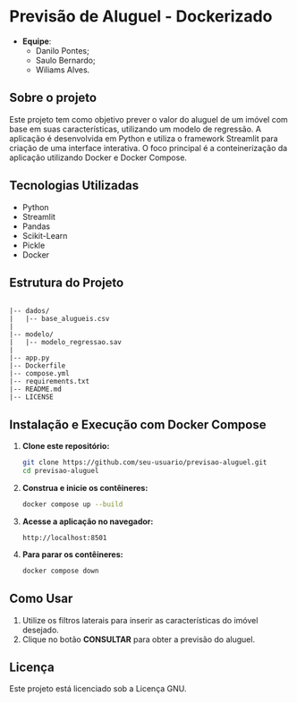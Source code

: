 # Previsão de Aluguel - Dockerizado

- **Equipe**:
   - Danilo Pontes;
   - Saulo Bernardo;
   - Wiliams Alves.

## Sobre o projeto

Este projeto tem como objetivo prever o valor do aluguel de um imóvel com base em suas características, utilizando um modelo de regressão. A aplicação é desenvolvida em Python e utiliza o framework Streamlit para criação de uma interface interativa. O foco principal é a conteinerização da aplicação utilizando Docker e Docker Compose.

## Tecnologias Utilizadas

- Python
- Streamlit
- Pandas
- Scikit-Learn
- Pickle
- Docker

## Estrutura do Projeto

```

|-- dados/
|   |-- base_alugueis.csv 
|
|-- modelo/
|   |-- modelo_regressao.sav 
|
|-- app.py  
|-- Dockerfile  
|-- compose.yml  
|-- requirements.txt  
|-- README.md
|-- LICENSE  

```

## Instalação e Execução com Docker Compose

1. **Clone este repositório:**
   ```bash
   git clone https://github.com/seu-usuario/previsao-aluguel.git
   cd previsao-aluguel
   ```

2. **Construa e inicie os contêineres:**
   ```bash
   docker compose up --build
   ```

3. **Acesse a aplicação no navegador:**
   ```
   http://localhost:8501
   ```

4. **Para parar os contêineres:**
   ```bash
   docker compose down
   ```

## Como Usar

1. Utilize os filtros laterais para inserir as características do imóvel desejado.
2. Clique no botão **CONSULTAR** para obter a previsão do aluguel.


## Licença

Este projeto está licenciado sob a Licença GNU.

